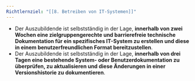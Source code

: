 ```yaml
---
Richtlernziel: "[[8. Betreiben von IT-Systemen]]"
---
```

- Der Auszubildende ist selbstständig in der Lage, **innerhalb von zwei Wochen eine zielgruppengerechte und barrierefreie technische Dokumentation für ein spezifisches IT-System zu erstellen und diese in einem benutzerfreundlichen Format bereitzustellen**.
- Der Auszubildende ist selbstständig in der Lage, **innerhalb von drei Tagen eine bestehende System- oder Benutzerdokumentation zu überprüfen, zu aktualisieren und diese Änderungen in einer Versionshistorie zu dokumentieren**.